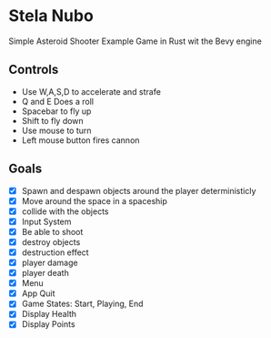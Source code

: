 # Stela Nubo
Simple Asteroid Shooter Example Game in Rust wit the Bevy engine

## Controls
- Use W,A,S,D to accelerate and strafe
- Q and E Does a roll
- Spacebar to fly up
- Shift to fly down
- Use mouse to turn
- Left mouse button fires cannon



## Goals
- [x] Spawn and despawn objects around the player deterministicly
- [x] Move around the space in a spaceship 
- [x] collide with the objects
- [x] Input System
- [x] Be able to shoot 
- [x] destroy objects
- [x] destruction effect
- [x] player damage
- [x] player death
- [x] Menu
- [x] App Quit
- [x] Game States: Start, Playing, End
- [x] Display Health
- [x] Display Points